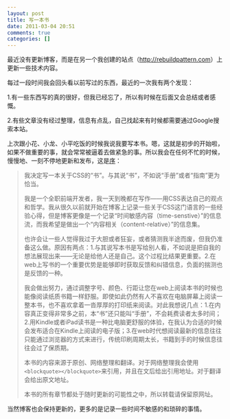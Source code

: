 ```yaml
---
layout: post
title: 写一本书
date: 2011-03-04 20:51
comments: true
categories: []
---
```

最近没有更新博客，而是在另一个我创建的站点（<a href="http://rebuildpattern.com">http://rebuildpattern.com</a>）上更新一些技术内容。

每过一段时间我会回头看以前写过的东西，最近的一次我有两个发现：

1.有一些东西写的真的很好，但我已经忘了，所以有时候在后面又会总结或者感慨。

2.有些文章没有经过整理，信息有点乱，自己找起来有时候都需要通过Google搜索本站。

<!--more-->

上次跟小花、小龙、小平吃饭的时候我说我要写本书。嗯，这就是初步的开始啦，如果不做重要的事，就会常常被逼着去做紧急的事。所以我会在任何不忙的时候，慢慢地、一刻不停地更新和发布，这是<a href="http://rebuildpattern.com/node/24">序</a>：
<blockquote>我决定写一本关于CSS的“书”。与其说“书”，不如说“手册”或者“指南”更为恰当。

我是一个全职前端开发者，我一天到晚都在写作——用CSS表达自己的观点和哲学。我从很久以前就开始在博客上记录一些关于CSS这门语言的一些经验心得，但是博客更像是一个记录“时间敏感内容（time-senstive）”的信息流，而我希望是做出一个“内容相关（content-relative）”的信息集。

也许会让一些人觉得我过于大胆或者狂妄，或者猜测我半途而废，但我仍准备这么做。原因有两点：1.与其说写本书是写给别人看，不如说是把自我的想法展现出来——无论是给他人还是自己。这个过程比结果更重要。2.在web上写书的一个重要优势是能够即时获取反馈和纠错信息，负面的揣测也是反馈的一种。

我会做出努力，通过调整字号、颜色、行距让您在web上阅读本书的时候也能像阅读纸质书籍一样舒服。即使如此仍然有人不喜欢在电脑屏幕上阅读一整本书，也不喜欢拿着一沓厚厚的打印纸来阅读。对此我想说几点：1.在内容真正变得非常多之前，本“书”还只能叫“手册”，不会耗费读者太多时间；2.用Kindle或者iPad读书是一种比电脑更舒服的体验，在我认为合适的时候会发布适合在Kindle上阅读的电子版；3.在web时代想阅读最新的信息往往只能通过浏览器的方式来进行，传统印刷周期太长，书籍到手的时候信息往往会过了保质期。

本书的内容来源于原创、网络整理和翻译。对于网络整理我会使用<code>&lt;blockquote&gt;&lt;/blockquote&gt;</code>来引用，并且在文后给出引用地址。对于翻译会给出原文地址。

本书的所有章节都处于随时更新的可能性之中，所以转载请保留原网址。</blockquote>
当然博客也会保持更新的，更多的是记录一些时间不敏感的和琐碎的事情。
